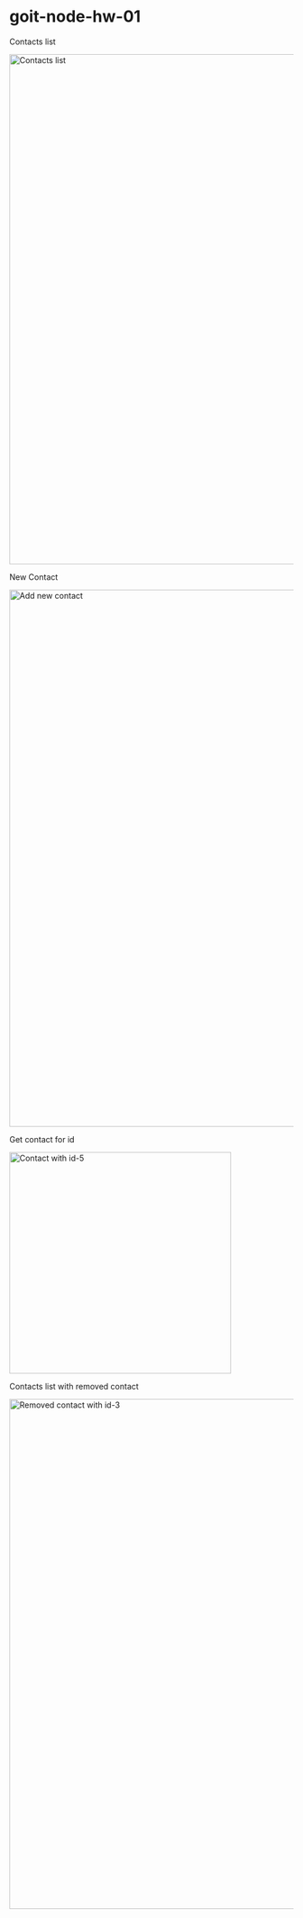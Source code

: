 # goit-node-hw-01
Contacts list 

<img width="905" alt="Contacts list" src="https://user-images.githubusercontent.com/89661234/187876552-9e3937a1-89d1-49a1-b478-5e2f0e7f7de4.png">

New Contact

<img width="953" alt="Add new contact" src="https://user-images.githubusercontent.com/89661234/187876742-632a82bd-6641-41f9-a491-33144a832892.png">

Get contact for id

<img width="393" alt="Contact with id-5" src="https://user-images.githubusercontent.com/89661234/187876844-53b7d157-52f1-4672-9240-e6800ab5b252.png">

Contacts list with removed contact

<img width="905" alt="Removed contact with id-3" src="https://user-images.githubusercontent.com/89661234/187876971-1820ebfb-af33-4b36-92a8-0881f6eb1cc3.png">
